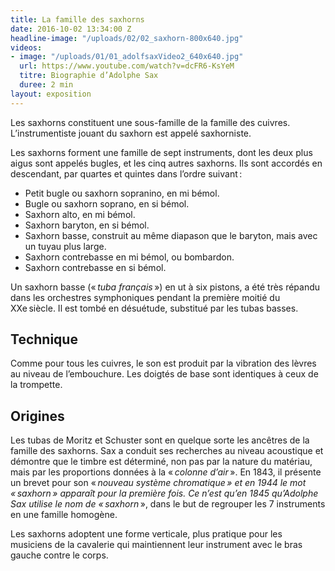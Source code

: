 ```yaml
---
title: La famille des saxhorns
date: 2016-10-02 13:34:00 Z
headline-image: "/uploads/02/02_saxhorn-800x640.jpg"
videos:
- image: "/uploads/01/01_adolfsaxVideo2_640x640.jpg"
  url: https://www.youtube.com/watch?v=dcFR6-KsYeM
  titre: Biographie d’Adolphe Sax
  duree: 2 min
layout: exposition
---
```


Les saxhorns constituent une sous-famille de la famille des cuivres. L’instrumentiste jouant du saxhorn est appelé saxhorniste.

Les saxhorns forment une famille de sept instruments, dont les deux plus aigus sont appelés bugles, et les cinq autres saxhorns. Ils sont accordés en descendant, par quartes et quintes dans l’ordre suivant :
* Petit bugle ou saxhorn sopranino, en mi bémol.
* Bugle ou saxhorn soprano, en si bémol.
* Saxhorn alto, en mi bémol.
* Saxhorn baryton, en si bémol.
* Saxhorn basse, construit au même diapason que le baryton, mais avec un tuyau plus large.
* Saxhorn contrebasse en mi bémol, ou bombardon.
* Saxhorn contrebasse en si bémol.

Un saxhorn basse (« *tuba français* ») en ut à six pistons, a été très répandu dans les orchestres symphoniques pendant la première moitié du XXe siècle. Il est tombé en désuétude, substitué par les tubas basses.


## Technique

Comme pour tous les cuivres, le son est produit par la vibration des lèvres au niveau de l’embouchure. Les doigtés de base sont identiques à ceux de la trompette.


## Origines

Les tubas de Moritz et Schuster sont en quelque sorte les ancêtres de la famille des saxhorns. Sax a conduit ses recherches au niveau acoustique et démontre que le timbre est déterminé, non pas par la nature du matériau, mais par les proportions données à la « *colonne d’air* ». En 1843, il présente un brevet pour son « *nouveau système chromatique » et en 1944 le mot « saxhorn » apparaît pour la première fois. Ce n’est qu’en 1845 qu’Adolphe Sax utilise le nom de « saxhorn* », dans le but de regrouper les 7 instruments en une famille homogène.

Les saxhorns adoptent une forme verticale, plus pratique pour les musiciens de la cavalerie qui maintiennent leur instrument avec le bras gauche contre le corps.

